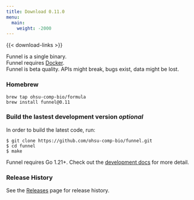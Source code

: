 ```yaml
---
title: Download 0.11.0
menu:
  main:
    weight: -2000
---
```


{{< download-links >}}

Funnel is a single binary.  
Funnel requires [Docker][docker].  
Funnel is beta quality. APIs might break, bugs exist, data might be lost.  

### Homebrew

```
brew tap ohsu-comp-bio/formula
brew install funnel@0.11
```

<h3>Build the lastest development version <i class="optional">optional</i></h3>

In order to build the latest code, run:
```shell
$ git clone https://github.com/ohsu-comp-bio/funnel.git
$ cd funnel
$ make
```

Funnel requires Go 1.21+. Check out the [development docs][dev] for more detail.

### Release History

See the [Releases](https://github.com/ohsu-comp-bio/funnel/releases)  page for release history.


[dev]: /docs/development/developers/
[docker]: https://docker.io
